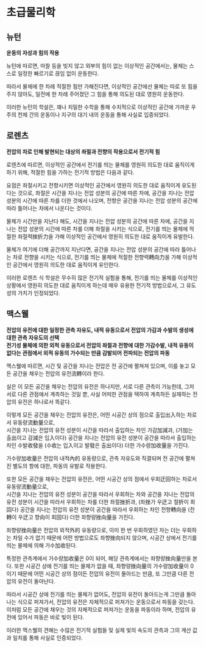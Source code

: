 # 초급물리학
## 뉴턴

**운동의 자성과 힘의 작용**

뉴턴에 따르면, 마찰 등을 빚지 않고 외부의 힘이 없는
이상적인 공간에서는, 물체는 스스로 일정한 빠르기로
끊임 없이 운동한다.

따라서 물체에 한 차례 적절한 힘만 가해진다면,
이상적인 공간에선 물체는 따로 또 힘을 주지 않아도,
일전에 한 차례 주어졌던 그 힘을 통해 의도된 대로
영원히 운동한다.

이러한 뉴턴의 학설은, 꽤나 치밀한 수학을 통해 수치적으로
이상적인 공간에 가까운 우주의 천체 간의 운동이나
지구의 대기 내의 운동을 통해 사실로 입증되었다.

## 로렌츠

**전압의 차로 인해 발현되는 대상의 좌절과 전향의 
작용으로서 전기적 힘**

로렌츠에 따르면, 이상적인 공간에서 전기를 띄는 물체를
영원히 의도한 대로 움직이게 하기 위해,
적절한 힘을 가하는 전기적 방법은 다음과 같다.

요점은 좌절시키고 전향시키면 
이상적인 공간에서 영원히 의도한 대로 움직이게 
유도된다는 것으로, 
좌절은 시간을 지나는 전압 성분의 공간에 따른 차에, 
공간을 지나는 전압 성분의 시간에 따른 차를 
더한 것에서 나오며, 
전향은 공간을 지나는 전압 성분의 공간에 따라 
틀어나는 차에서 나온다는 것이다.

물체가 시간만을 지난다 해도,
시간을 지나는 전압 성분의 공간에 따른 차에,
공간을 지나는 전압 성분의 시간에 따른 차를 더해 
좌절을 시키는 식으로, 
전기를 띄는 물체에 적절한 좌절력挫折力을 가해
이상적인 공간에서 영원히 의도한 대로 움직이게 유발한다.

물체가 여기에 더해 공간까지 지난다면,
공간을 지나는 전압 성분의 공간에 따라 틀어나는 차로 
전향을 시키는 식으로, 
전기를 띄는 물체에 적절한 전향력轉向力을 가해 
이상적인 공간에서 영원히 의도한 대로 움직이게 유인한다.

이러한 로렌츠 식 학설은 무수히 많은 전기적 실험을 통해,
전기를 띄는 물체를 이상적인 상황에서 영원히 의도한 대로
움직이게 하는데 매우 유용한 전기적 방법으로서,
그 유도성의 가치가 인정되었다.

## 맥스웰

**전압의 유전에 대한 일정한 관측 자유도,
내적 유동으로서 전압의 가감과 수발의 생성에 대한 
관측 자유도의 선택**  
**전기성 물체에 의한 외적 유동으로서 전압의 좌절과 
전향에 대한 가감수발, 
내적 유동이 없다는 관점에서 외적 유동의 가수되는 만큼 
감발되어 전파되는 전압의 파동**

맥스웰에 따르면, 
시간 및 공간을 지나는 전압은 전 공간에 펼쳐져 있으며, 
이를 놓고
모든 공간을 채우는 전압의 유전流轉이라 한다.

실은 이 모든 공간을 채우는 전압의 유전은 하나지만, 
서로 다른 관측이 가능한데, 
그저 서로 다른 관점에서 계측하는 것일 뿐, 
사실 어떠한 관점을 택하여 계측하든
실재하는 전압의 유전은 하나로서 똑같다.

이렇게 모든 공간을 채우는 전압의 유전은, 
어떤 시공간 상의 점으로 출입出入하는 차로서
유동량流動量으로,  
시간을 지나는 전압의 유전 성분이
시간을 따라서 출입하는 차인 가감加減과, 
(가加는 출出이고 감減은 입入이다)
공간을 지나는 전압의 유전 성분이
공간을 따라서 출입하는 차인 수발收發을 
(수收는 입入이고 발發은 출出이다)
더한 가수량加收量을 가진다.

가수량加收量은 전압의 내적內的 유동량으로, 
관측 자유도와 직결되며 전 공간에 펼쳐진 별도의 항에 
대한, 파동의 유발로 작용한다.

또한 모든 공간을 채우는 전압의 유전은, 
어떤 시공간 상의 점에서 우회迂回하는 차로서
유동량流動量으로,  
시간을 지나는 전압의 유전 성분이 
공간을 따라서 우회하는 차와 
공간을 지나는 전압의 유전 성분이 
시간을 따라서 우회하는 차를 더한 좌절挫折과, 
(좌挫가 우迂고 절折이 회回다)
공간을 지나는 전압의 유전 성분이 
공간을 따라서 우회하는 차인 전향轉向을 
(전轉이 우迂고 향向이 회回다)
더한 좌향량挫向量을 가진다.

좌향량挫向量은 전압의 외적外的 유동량으로,
이미 한 번 우회하였던 차는 더는 우회하는 차일 수가 
없기 때문에 어떤 방법으로도 좌향挫向되지 않으며,
시공간 상에서 전기를 띄는 물체에 의해 가수加收된다.

특정한 관측계에서 가수량加收量은 0이 되어,
해당 관측계에서는 좌향량挫向量만을 본다.
또한 시공간 상에 전기를 띄는 물체가 없을 때,
좌향량挫向量의 가수량加收量이 0이기 때문에
어떤 시공간 상의 점이든 전압의 유전이 돌아드는 만큼,
또 그만큼 다른 전압의 유전이 돌아난다.

따라서 시공간 상에 전기를 띄는 물체가 없어도,
전압의 유전이 돌아드는게 그만큼 돌아나는 식으로
퍼져가서,
전압의 유전은 자체적으로 퍼져가는 운동으로서 
파동을 갖는다.
이처럼 모든 공간에 채우는 것의 자체적으로 퍼져가는 
운동을 파동이라 하며, 
전압의 유전에 있어서 파동은 바로 빛이 된다.

이러한 맥스웰의 견해는 수많은 전기적 실험들 및 
실제 빛의 속도의 관측과 그의 계산 값과 일치를 통해 
사실로 인증되었다.
